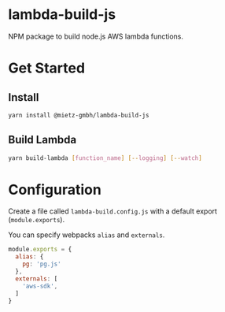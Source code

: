 # lambda-build-js
NPM package to build node.js AWS lambda functions.

# Get Started

## Install

```bash
yarn install @mietz-gmbh/lambda-build-js
```

## Build Lambda

```bash
yarn build-lambda [function_name] [--logging] [--watch]
```

# Configuration

Create a file called `lambda-build.config.js` with a default export (`module.exports`).

You can specify webpacks `alias` and `externals`.

```js
module.exports = {
  alias: {
    pg: 'pg.js'
  },
  externals: [
    'aws-sdk',
  ]
}
```
